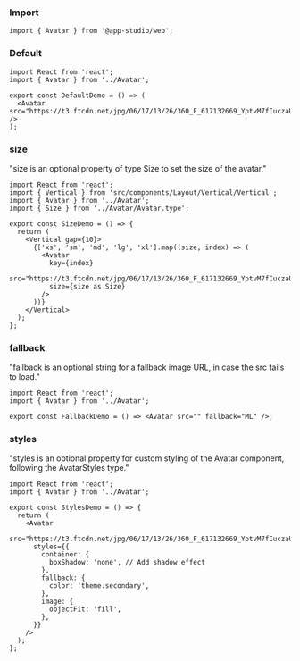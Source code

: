 ### **Import**

```tsx static
import { Avatar } from '@app-studio/web';
```

### **Default**

```tsx
import React from 'react';
import { Avatar } from '../Avatar';

export const DefaultDemo = () => (
  <Avatar src="https://t3.ftcdn.net/jpg/06/17/13/26/360_F_617132669_YptvM7fIuczaUbYYpMe3VTLimwZwzlWf.jpg" />
);
```

### **size**

"size is an optional property of type Size to set the size of the avatar."

```tsx
import React from 'react';
import { Vertical } from 'src/components/Layout/Vertical/Vertical';
import { Avatar } from '../Avatar';
import { Size } from '../Avatar/Avatar.type';

export const SizeDemo = () => {
  return (
    <Vertical gap={10}>
      {['xs', 'sm', 'md', 'lg', 'xl'].map((size, index) => (
        <Avatar
          key={index}
          src="https://t3.ftcdn.net/jpg/06/17/13/26/360_F_617132669_YptvM7fIuczaUbYYpMe3VTLimwZwzlWf.jpg"
          size={size as Size}
        />
      ))}
    </Vertical>
  );
};
```

### **fallback**

"fallback is an optional string for a fallback image URL, in case the src fails to load."

```tsx
import React from 'react';
import { Avatar } from '../Avatar';

export const FallbackDemo = () => <Avatar src="" fallback="ML" />;
```

### **styles**

"styles is an optional property for custom styling of the Avatar component, following the AvatarStyles type."

```tsx
import React from 'react';
import { Avatar } from '../Avatar';

export const StylesDemo = () => {
  return (
    <Avatar
      src="https://t3.ftcdn.net/jpg/06/17/13/26/360_F_617132669_YptvM7fIuczaUbYYpMe3VTLimwZwzlWf.jpg"
      styles={{
        container: {
          boxShadow: 'none', // Add shadow effect
        },
        fallback: {
          color: 'theme.secondary',
        },
        image: {
          objectFit: 'fill',
        },
      }}
    />
  );
};
```
